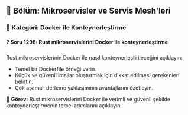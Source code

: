 ## 📘 Bölüm: Mikroservisler ve Servis Mesh'leri  
### 🔹 Kategori: Docker ile Konteynerleştirme  
#### ❓ Soru 1298: Rust mikroservislerini Docker ile konteynerleştirme

Rust mikroservislerinin Docker ile nasıl konteynerleştirileceğini açıklayın:

- Temel bir Dockerfile örneği verin.
- Küçük ve güvenli imajlar oluşturmak için dikkat edilmesi gerekenleri belirtin.
- Çok aşamalı derleme yaklaşımının avantajlarını özetleyin.

🔧 **Görev:** Rust mikroservislerini Docker ile verimli ve güvenli şekilde konteynerleştirmenin temel adımlarını açıklayın.
